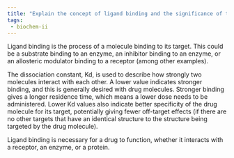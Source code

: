 ```yaml
---
title: "Explain the concept of ligand binding and the significance of the dissociation constant (Kd) in drug-target interactions. How does a lower Kd value indicate stronger interactions between a drug and its target? "
tags:
 - biochem-ii
---
```

Ligand binding is the process of a molecule binding to its target. This could be a substrate binding to an enzyme, an inhibitor binding to an enzyme, or an allosteric modulator binding to a receptor (among other examples).  

The dissociation constant, Kd, is used to describe how strongly two molecules interact with each other. A lower value indicates stronger binding, and this is generally desired with drug molecules. Stronger binding gives a longer residence time, which means a lower dose needs to be administered. Lower Kd values also indicate better specificity of the drug molecule for its target, potentially giving fewer off-target effects (if there are no other targets that have an identical structure to the structure being targeted by the drug molecule).  

Ligand binding is necessary for a drug to function, whether it interacts with a receptor, an enzyme, or a protein.  
